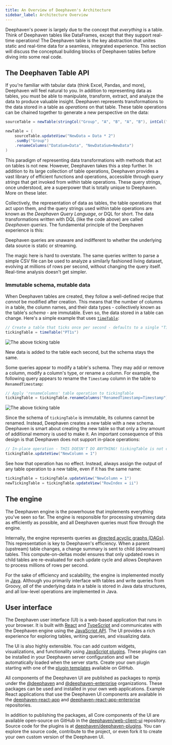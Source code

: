 ```yaml
---
title: An Overview of Deephaven's Architecture
sidebar_label: Architecture Overview
---
```


Deephaven's power is largely due to the concept that _everything_ is a table. Think of Deephaven tables like DataFrames, except that they support real-time operations! The Deephaven table is the key abstraction that unites static and real-time data for a seamless, integrated experience. This section will discuss the conceptual building blocks of Deephaven tables before diving into some real code.

## The Deephaven Table API

If you're familiar with tabular data (think Excel, Pandas, and more), Deephaven will feel natural to you. In addition to representing data as tables, you must be able to manipulate, transform, extract, and analyze the data to produce valuable insight. Deephaven represents transformations to the data stored in a table as _operations_ on that table. These table operations can be chained together to generate a new perspective on the data:

```groovy order=newTable,sourceTable
sourceTable = newTable(stringCol("Group", "A", "B", "A", "B"), intCol("Data", 1, 2, 3, 4))

newTable = (
    sourceTable.updateView("NewData = Data * 2")
    .sumBy("Group")
    .renameColumns("DataSum=Data", "NewDataSum=NewData")
)
```

This paradigm of representing data transformations with methods that act on tables is not new. However, Deephaven takes this a step further. In addition to its large collection of table operations, Deephaven provides a vast library of efficient functions and operations, accessible through _query strings_ that get invoked from _within_ table operations. These query strings, once understood, are a superpower that is totally unique to Deephaven. More on these later.

Collectively, the representation of data as tables, the table operations that act upon them, and the query strings used within table operations are known as the _Deephaven Query Language_, or DQL for short. The data transformations written with DQL (like the code above) are called _Deephaven queries_. The fundamental principle of the Deephaven experience is this:

<Pullquote>
Deephaven queries are unaware and indifferent to whether the underlying data source is static or streaming.
</Pullquote>

The magic here is hard to overstate. The same queries written to parse a simple CSV file can be used to analyze a similarly fashioned living dataset, evolving at millions of rows per second, without changing the query itself. Real-time analysis doesn't get simpler.

### Immutable schema, mutable data

When Deephaven tables are created, they follow a well-defined recipe that _cannot_ be modified after creation. This means that the number of columns in a table, the column names, and their data types - collectively known as the table's _schema_ - are immutable. Even so, the data stored in a table can change. Here's a simple example that uses [`timeTable`](../../reference/table-operations/create/timeTable.md):

```groovy test-set=1 ticking-table order=null
// Create a table that ticks once per second - defaults to a single "Timestamp" column
tickingTable = timeTable("PT1s")
```

![The above ticking table](../../assets/tutorials/crash-course/crash-course-1.gif)

New data is added to the table each second, but the schema stays the same.

Some queries appear to modify a table's schema. They may add or remove a column, modify a column's type, or rename a column. For example, the following query appears to rename the `Timestamp` column in the table to `RenamedTimestamp`:

```groovy test-set=1 ticking-table order=null
// Apply 'renameColumns' table operation to tickingTable
tickingTable = tickingTable.renameColumns("RenamedTimestamp=Timestamp")
```

![The above ticking table](../../assets/tutorials/crash-course/crash-course-2.gif)

Since the schema of `tickingTable` is immutable, its columns cannot be renamed. Instead, Deephaven creates a new table with a new schema. Deephaven is smart about creating the new table so that only a tiny amount of additional memory is used to make it. An important consequence of this design is that Deephaven does not support in-place operations:

```groovy skip-test
// In-place operation - THIS DOESN'T DO ANYTHING! tickingTable is not changed.
tickingTable.updateView("NewColumn = 1")
```

See how that operation has no effect. Instead, always assign the output of any table operation to a new table, even if it has the same name:

```groovy test-set=1 order=newTickingTable,tickingTable
tickingTable = tickingTable.updateView("NewColumn = 1")
newTickingTable = tickingTable.updateView("RowIndex = ii")
```

## The engine

The Deephaven engine is the powerhouse that implements everything you've seen so far. The engine is responsible for processing streaming data as efficiently as possible, and all Deephaven queries must flow through the engine.

Internally, the engine represents queries as [directed acyclic graphs (DAGs)](../../conceptual/dag.md). This representation is key to Deephaven's efficiency. When a parent (upstream) table changes, a change summary is sent to child (downstream) tables. This compute-on-deltas model ensures that only updated rows in child tables are re-evaluated for each update cycle and allows Deephaven to process millions of rows per second.

For the sake of efficiency and scalability, the engine is implemented mostly in [Java](https://en.wikipedia.org/wiki/Java_(programming_language)). Although you primarily interface with tables and write queries from Groovy, _all_ of the underlying data in a table is stored in Java data structures, and all low-level operations are implemented in Java.

## User interface

The Deephaven user interface (UI) is a web-based application that runs in your browser. It is built with [React](https://react.dev/) and [TypeScript](https://www.typescriptlang.org/) and communicates with the Deephaven engine using the [JavaScript API](../../how-to-guides/use-jsapi.md). The UI provides a rich experience for exploring tables, writing queries, and visualizing data.

The UI is also highly extensible. You can add custom widgets, visualizations, and functionality using [JavaScript plugins](../../how-to-guides/configuration/js-plugins.md). These plugins can be installed in your Deephaven server configuration and will be automatically loaded when the server starts. Create your own plugin starting with one of the [plugin templates](https://github.com/deephaven/deephaven-plugins/tree/main/templates) available on GitHub.

All components of the Deephaven UI are published as packages to npmjs under the [@deephaven](https://www.npmjs.com/org/deephaven) and [@deephaven-enterprise](https://www.npmjs.com/org/deephaven-enterprise) organizations. These packages can be used and installed in your own web applications. Example React applications that use the Deephaven UI components are available in the [deephaven-react-app](https://github.com/deephaven-examples/deephaven-react-app) and [deephaven-react-app-enterprise](https://github.com/deephaven-examples/deephaven-react-app-enterprise) repositories.

In addition to publishing the packages, all Core components of the UI are available open-source on GitHub in the [deephaven/web-client-ui](https://github.com/deephaven/web-client-ui) repository. Source code for the plugins is at [deephaven/deephaven-plugins](https://github.com/deephaven/deephaven-plugins). You can explore the source code, contribute to the project, or even fork it to create your own custom version of the Deephaven UI.
